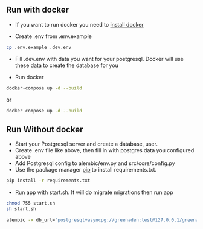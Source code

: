 ## Run with docker
- If you want to run docker you need to [install docker](https://docs.docker.com/engine/install/)

- Create .env from .env.example
```bash
cp .env.example .dev.env
```
- Fill .dev.env with data you want for your postgresql. Docker will use these data to create the database for you

- Run docker
```bash
docker-compose up -d --build
```
or
```bash
docker compose up -d --build
```
## Run Without docker
- Start your Postgresql server and create a database, user.
- Create .env file like above, then fill in with postgres data you configured above
- Add Postgresql config to alembic/env.py and src/core/config.py
- Use the package manager [pip](https://pip.pypa.io/en/stable/) to install requirements.txt.
```bash
pip install -r requirements.txt
```
- Run app with start.sh. It will do migrate migrations then run app 
```bash
chmod 755 start.sh
sh start.sh
```


```bash
alembic -x db_url="postgresql+asyncpg://greenaden:test@127.0.0.1/greenaden" revision --autogenerate
```